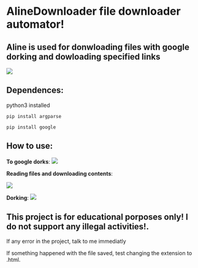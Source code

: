# AlineDownloader file downloader automator!

## Aline is used for donwloading files with google dorking and dowloading specified links

<img src="https://cdn.discordapp.com/attachments/307281507431481344/904444564377591889/unknown.png">

## Dependences:

python3 installed

`pip install argparse`

`pip install google`

## How to use:

**To google dorks**:
<img src="https://cdn.discordapp.com/attachments/307281507431481344/904425600809304155/unknown.png">

**Reading files and downloading contents**:


<img src="https://cdn.discordapp.com/attachments/307281507431481344/904425879961206805/unknown.png">

**Dorking**:
<img src="https://cdn.discordapp.com/attachments/307281507431481344/904444037094862889/unknown.png">


## This project is for educational porposes only! I do not support any illegal activities!.

If any error in the project, talk to me immediatly

If something happened with the file saved, test changing the extension to .html.
          



